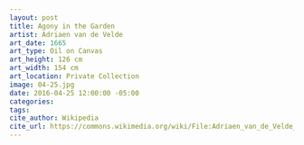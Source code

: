 ```yaml
---
layout: post
title: Agony in the Garden
artist: Adriaen van de Velde
art_date: 1665
art_type: Oil on Canvas
art_height: 126 cm
art_width: 154 cm
art_location: Private Collection
image: 04-25.jpg
date: 2016-04-25 12:00:00 -05:00
categories:
tags:
cite_author: Wikipedia
cite_url: https://commons.wikimedia.org/wiki/File:Adriaen_van_de_Velde_-_Agony_in_the_Garden_-_WGA24475.jpg
---
```


